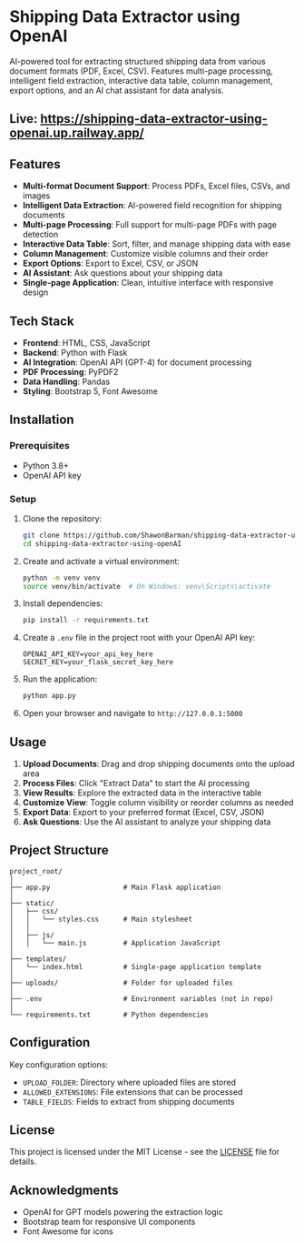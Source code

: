 # Shipping Data Extractor using OpenAI

AI-powered tool for extracting structured shipping data from various document formats (PDF, Excel, CSV). Features multi-page processing, intelligent field extraction, interactive data table, column management, export options, and an AI chat assistant for data analysis.

## Live: https://shipping-data-extractor-using-openai.up.railway.app/

## Features

- **Multi-format Document Support**: Process PDFs, Excel files, CSVs, and images
- **Intelligent Data Extraction**: AI-powered field recognition for shipping documents
- **Multi-page Processing**: Full support for multi-page PDFs with page detection
- **Interactive Data Table**: Sort, filter, and manage shipping data with ease
- **Column Management**: Customize visible columns and their order
- **Export Options**: Export to Excel, CSV, or JSON
- **AI Assistant**: Ask questions about your shipping data
- **Single-page Application**: Clean, intuitive interface with responsive design

## Tech Stack

- **Frontend**: HTML, CSS, JavaScript
- **Backend**: Python with Flask
- **AI Integration**: OpenAI API (GPT-4) for document processing
- **PDF Processing**: PyPDF2
- **Data Handling**: Pandas
- **Styling**: Bootstrap 5, Font Awesome

## Installation

### Prerequisites

- Python 3.8+
- OpenAI API key

### Setup

1. Clone the repository:
   ```bash
   git clone https://github.com/ShawonBarman/shipping-data-extractor-using-openAI.git
   cd shipping-data-extractor-using-openAI
   ```

2. Create and activate a virtual environment:
   ```bash
   python -m venv venv
   source venv/bin/activate  # On Windows: venv\Scripts\activate
   ```

3. Install dependencies:
   ```bash
   pip install -r requirements.txt
   ```

4. Create a `.env` file in the project root with your OpenAI API key:
   ```
   OPENAI_API_KEY=your_api_key_here
   SECRET_KEY=your_flask_secret_key_here
   ```

5. Run the application:
   ```bash
   python app.py
   ```

6. Open your browser and navigate to `http://127.0.0.1:5000`

## Usage

1. **Upload Documents**: Drag and drop shipping documents onto the upload area
2. **Process Files**: Click "Extract Data" to start the AI processing
3. **View Results**: Explore the extracted data in the interactive table
4. **Customize View**: Toggle column visibility or reorder columns as needed
5. **Export Data**: Export to your preferred format (Excel, CSV, JSON)
6. **Ask Questions**: Use the AI assistant to analyze your shipping data

## Project Structure

```
project_root/
│
├── app.py                  # Main Flask application
│
├── static/
│   ├── css/
│   │   └── styles.css      # Main stylesheet
│   │
│   ├── js/
│   │   └── main.js         # Application JavaScript
│
├── templates/
│   └── index.html          # Single-page application template
│
├── uploads/                # Folder for uploaded files
│
├── .env                    # Environment variables (not in repo)
│
└── requirements.txt        # Python dependencies
```

## Configuration

Key configuration options:

- `UPLOAD_FOLDER`: Directory where uploaded files are stored
- `ALLOWED_EXTENSIONS`: File extensions that can be processed
- `TABLE_FIELDS`: Fields to extract from shipping documents

## License

This project is licensed under the MIT License - see the [LICENSE](LICENSE) file for details.

## Acknowledgments

- OpenAI for GPT models powering the extraction logic
- Bootstrap team for responsive UI components
- Font Awesome for icons
